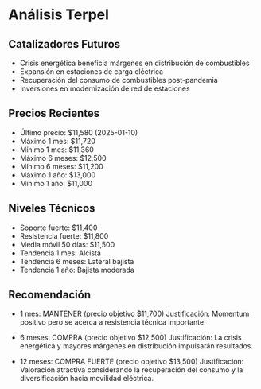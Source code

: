 # Análisis Terpel

## Catalizadores Futuros
- Crisis energética beneficia márgenes en distribución de combustibles
- Expansión en estaciones de carga eléctrica
- Recuperación del consumo de combustibles post-pandemia
- Inversiones en modernización de red de estaciones

## Precios Recientes
- Último precio: $11,580 (2025-01-10)
- Máximo 1 mes: $11,720
- Mínimo 1 mes: $11,360
- Máximo 6 meses: $12,500
- Mínimo 6 meses: $11,200
- Máximo 1 año: $13,000
- Mínimo 1 año: $11,000

## Niveles Técnicos
- Soporte fuerte: $11,400
- Resistencia fuerte: $11,800
- Media móvil 50 días: $11,500
- Tendencia 1 mes: Alcista
- Tendencia 6 meses: Lateral bajista
- Tendencia 1 año: Bajista moderada

## Recomendación
- 1 mes: MANTENER (precio objetivo $11,700)
  Justificación: Momentum positivo pero se acerca a resistencia técnica importante.

- 6 meses: COMPRA (precio objetivo $12,500)
  Justificación: La crisis energética y mayores márgenes en distribución impulsarán resultados.

- 12 meses: COMPRA FUERTE (precio objetivo $13,500)
  Justificación: Valoración atractiva considerando la recuperación del consumo y la diversificación hacia movilidad eléctrica.
